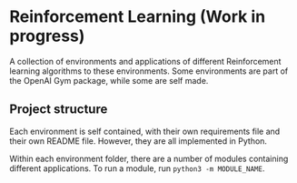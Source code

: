 # Reinforcement Learning (Work in progress)
A collection of environments and applications of different Reinforcement learning algorithms to these environments. Some environments are part of the OpenAI Gym package, while some are self made.

## Project structure
Each environment is self contained, with their own requirements file and their own README file. However, they are all implemented in Python. 

Within each environment folder, there are a number of modules containing different applications. To run a module, run `python3 -m MODULE_NAME`.